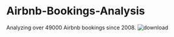 # Airbnb-Bookings-Analysis
Analyzing over 49000 Airbnb bookings since 2008.
![download](https://user-images.githubusercontent.com/101682011/177002675-088332be-06d4-48a7-a3ed-8182ecb01c9a.gif)

